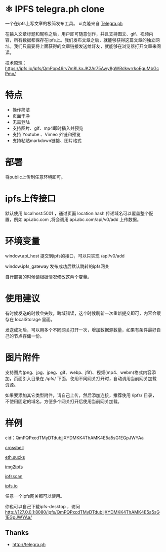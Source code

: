
# ⚛ IPFS telegra.ph clone

一个在ipfs上写文章的极简发布工具。
ui克隆来自 [Telegra.ph](http://telegra.ph)

在输入文章标题和昵称之后，用户即可随意创作，并且支持图文、gif、视频内容，所有数据都保存在ipfs上。我们发布文章之后，就能够获得这篇文章的独立网址。我们只需要将上面获得的文章链接发送给好友，就能够在浏览器打开文章来阅读。

技术原理：https://ipfs.io/ipfs/QmPop46rv7m8LkxJK2Ar75Awy8gWBdkwrrkoEguMbGcPmo/

# 特点
* 操作简洁
* 页面干净
* 无需登陆
* 支持图片、gif、mp4即时插入并预览
* 支持 Youtube 、Vimeo 外链和预览
* 支持粘贴markdown链接、图片格式

# 部署 

将public上传到任意环境即可。

# ipfs上传接口

默认使用 localhost:5001 ，通过页面 location.hash 传递域名可以覆盖整个配置，例如 api.abc.com ,将会调用 api.abc.com/api/v0/add 上传数据。

# 环境变量

window.api_host 提交到ipfs的接口，可以只实现 /api/v0/add 

window.ipfs_gateway 发布成功后默认跳转的ipfs网关

自行部署的时候请根据情况修改这两个变量。

# 使用建议

有时候发送的时候会失败，跨域错误，这个时候刷新一次重新提交即可，内容会缓存在 localStorage 里面。

发送成功后，可以用多个不同网关打开一次，增加数据源数量，如果有条件最好自己的节点存储一份。

# 图片附件

支持图片(png、jpg、jpeg、gif、webp、jfif)、视频(mp4、webm)格式内容添加，页面引入目录在 /ipfs/ 下面，使用不同网关打开时，自动调用当前网关加载资源。

如果要添加其它类型附件，请自己上传，然后添加连接，推荐使用 /ipfs/ 目录，不使用固定的域名，方便多个网关打开后使用当前网关加载。

# 样例

cid：QmPQPxcdTMyDTdubjjXYDMKK4ThAMK4E5a5sG1EGpJWYAa

[crossbell](https://ipfs.crossbell.io/ipfs/QmPQPxcdTMyDTdubjjXYDMKK4ThAMK4E5a5sG1EGpJWYAa/#cdn.ipfsscan.io)

[eth.sucks](https://eth.sucks/ipfs/QmPQPxcdTMyDTdubjjXYDMKK4ThAMK4E5a5sG1EGpJWYAa/#cdn.ipfsscan.io)

[img2ipfs](https://gateway.img2ipfs.com/ipfs/QmPQPxcdTMyDTdubjjXYDMKK4ThAMK4E5a5sG1EGpJWYAa/#cdn.ipfsscan.io)

[ipfsscan](https://gateway.ipfsscan.com/ipfs/QmPQPxcdTMyDTdubjjXYDMKK4ThAMK4E5a5sG1EGpJWYAa/#cdn.ipfsscan.io)

[ipfs.io](https://ipfs.io/ipfs/QmPQPxcdTMyDTdubjjXYDMKK4ThAMK4E5a5sG1EGpJWYAa/#cdn.ipfsscan.io)

任意一个ipfs网关都可以使用。

你也可以自己下载ipfs-desktop ，访问 http://127.0.0.1:8080/ipfs/QmPQPxcdTMyDTdubjjXYDMKK4ThAMK4E5a5sG1EGpJWYAa/

## Thanks
 * http://telegra.ph
